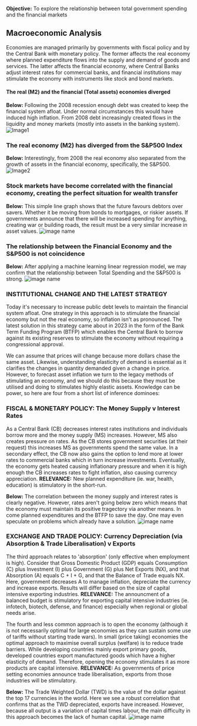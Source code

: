 **Objective:** To explore the relationship between total government spending and the financial markets

## Macroeconomic Analysis
Economies are managed primarily by governments with fiscal policy and by the Central Bank with monetary policy. The former affects the real economy where planned expenditure flows into the supply and demand of goods and services. The latter affects the financial economy, where Central Banks adjust interest rates for commercial banks, and financial institutions may stimulate the economy with instruments like stock and bond markets.

#### The real (M2) and the financial (Total assets) economies diverged
**Below:** Following the 2008 recession enough debt was created to keep the financial system afloat. Under normal circumstances this would have induced high inflation. From 2008 debt increasingly created flows in the liquidity and money markets (mostly into assets in the banking system).
![Image1](https://CarlosPeralta2049.github.io/Assets/Project1_01.png)

### The real economy (M2) has diverged from the S&P500 Index
**Below:** Interestingly, from 2008 the real economy also separated from the growth of assets in the financial economy, specifically, the S&P500.
![Image2](https://CarlosPeralta2049.github.io/Assets/Project1_02.png)


### Stock markets have become correlated with the financial economy, creating the perfect situation for wealth transfer
**Below:** This simple line graph shows that the future favours debtors over savers. Whether it be moving from bonds to mortgages, or riskier assets. If governments announce that there will be increased spending for anything, creating war or building roads, the result must be a very similar increase in asset values.
![image name](image.jpg)


### The relationship between the Financial Economy and the S&P500 is not coincidence
**Below:** After applying a machine learning linear regression model, we may confirm that the relationship between Total Spending and the S&P500 is strong.
![image name](image.jpg)

### INSTITUTIONAL CHANGE AND THE LATEST STRATEGY
Today it's necessary to increase public debt levels to maintain the financial system afloat. One strategy in this approach is to stimulate the financial economy but not the real economy, so inflation isn't as pronounced. The latest solution in this strategy came about in 2023 in the form of the Bank Term Funding Program (BTFP) which enables the Central Bank to borrow against its existing reserves to stimulate the economy without requiring a congressional approval. 

We can assume that prices will change because more dollars chase the same asset. Likewise, understanding elasticity of demand is essential as it clarifies the changes in quantity demanded given a change in price. However, to forecast asset inflation we turn to the legacy methods of stimulating an economy, and we should do this because they must be utilised and doing to stimulates highly elastic assets. Knowledge can be power, so here are four from a short list of inference dominoes:

### FISCAL & MONETARY POLICY: The Money Supply v Interest Rates
As a Central Bank (CB) decreases interest rates institutions and individuals borrow more and the money supply (MS) increases. However, MS also creates pressure on rates. As the CB stores government securities (at their request) this increases MS as governments spend the same value. In a secondary effect, the CB now also gains the option to lend more at lower rates to commercial banks which in turn increase investments. Eventually, the economy gets heated causing inflationary pressure and when it is high enough the CB increases rates to fight inflation, also causing currency appreciation. **RELEVANCE:** New planned expenditure (ie. war, health, education) is stimulatory in the short-run. 

**Below:** The correlation between the money supply and interest rates is clearly negative. However, rates aren't going below zero which means that the economy must maintain its positive tragectory via another means. In come planned expenditures and the BTFP to save the day. One may even speculate on problems which already have a solution.
![image name](image.jpg)


### EXCHANGE AND TRADE POLICY: Currency Depreciation (via Absorption & Trade Liberalisation) v Exports
The third approach relates to 'absorption' (only effective when employment is high). Consider that Gross Domestic Product (GDP) equals Consumption (C) plus Investment (I) plus Government (G) plus Net Exports (NX), and that Absorption (A) equals C + I + G, and that the Balance of Trade equals NX. Here, government decreases A to manage inflation, depreciate the currency and increase exports. Results will differ based on the size of capital intensive exporting industries. **RELEVANCE:** The announcment of a balanced budget is stimulatory for exporting capital intensive industries (ie. infotech, biotech, defense, and finance) especially when regional or global needs arise.

The fourth and less common approach is to open the economy (although it is not necessarily optimal for large economies as they can sustain some use of tariffs without starting trade wars). In small (price taking) economies the optimal approach to maximise overall surplus (welfare) is to reduce trade barriers. While developing countries mainly export primary goods, developed countries export manufactured goods which have a higher elasticity of demand. Therefore, opening the economy stimulates it as more products are capital intensive. **RELEVANCE:** As governments of price setting economies announce trade liberalisation, exports from those industries will be stimulatory.

**Below:** The Trade Weighted Dollar (TWD) is the value of the dollar against the top 17 currencies in the world. Here we see a robust correlation that confirms that as the TWD depreciated, exports have increased. However, because all output is a variation of capital times labour, the main difficulty in this approach becomes the lack of human capital.
![image name](image.jpg)

